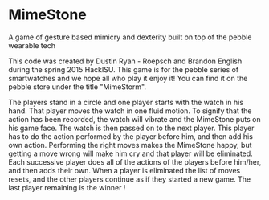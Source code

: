 # MimeStone
A game of gesture based mimicry and dexterity built on top of the pebble wearable tech

This code was created by Dustin Ryan - Roepsch and Brandon English during the spring 2015 HackISU. This game is for the pebble series of smartwatches and we hope all who play it enjoy it! You can find it on the pebble store under the title "MimeStorm".


The players stand in a circle and one player starts with the watch in his hand. That player moves the watch in one fluid motion. To signify that the action has been recorded, the watch will vibrate and the MimeStone puts on his game face. The watch is then passed on to the next player. This player has to do the action performed by the player before him, and then add his own action. Performing the right moves makes the MimeStone happy, but getting a move wrong will make him cry and that player will be eliminated. Each successive player does all of the actions of the players before him/her, and then adds their own. When a player is eliminated the list of moves resets, and the other players continue as if they started a new game. The last player remaining is the winner !

